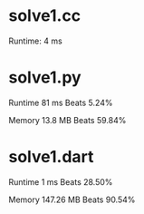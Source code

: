 #  solve1.cc

Runtime: 4 ms

# solve1.py

Runtime 81 ms Beats 5.24%

Memory 13.8 MB Beats 59.84%

# solve1.dart

Runtime 1 ms Beats 28.50%

Memory 147.26 MB Beats 90.54%

